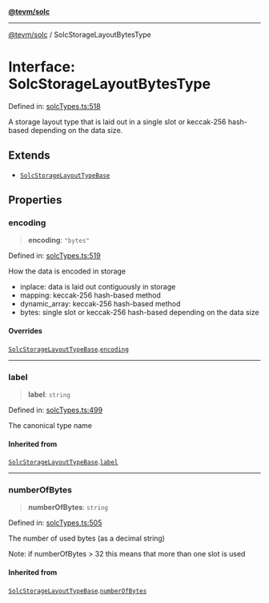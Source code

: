 [**@tevm/solc**](../README.md)

***

[@tevm/solc](../globals.md) / SolcStorageLayoutBytesType

# Interface: SolcStorageLayoutBytesType

Defined in: [solcTypes.ts:518](https://github.com/evmts/compiler/blob/main/packages/solc/src/solcTypes.ts#L518)

A storage layout type that is laid out in a single slot or keccak-256 hash-based depending on the data size.

## Extends

- [`SolcStorageLayoutTypeBase`](SolcStorageLayoutTypeBase.md)

## Properties

### encoding

> **encoding**: `"bytes"`

Defined in: [solcTypes.ts:519](https://github.com/evmts/compiler/blob/main/packages/solc/src/solcTypes.ts#L519)

How the data is encoded in storage

- inplace: data is laid out contiguously in storage
- mapping: keccak-256 hash-based method
- dynamic_array: keccak-256 hash-based method
- bytes: single slot or keccak-256 hash-based depending on the data size

#### Overrides

[`SolcStorageLayoutTypeBase`](SolcStorageLayoutTypeBase.md).[`encoding`](SolcStorageLayoutTypeBase.md#encoding)

***

### label

> **label**: `string`

Defined in: [solcTypes.ts:499](https://github.com/evmts/compiler/blob/main/packages/solc/src/solcTypes.ts#L499)

The canonical type name

#### Inherited from

[`SolcStorageLayoutTypeBase`](SolcStorageLayoutTypeBase.md).[`label`](SolcStorageLayoutTypeBase.md#label)

***

### numberOfBytes

> **numberOfBytes**: `string`

Defined in: [solcTypes.ts:505](https://github.com/evmts/compiler/blob/main/packages/solc/src/solcTypes.ts#L505)

The number of used bytes (as a decimal string)

Note: if numberOfBytes > 32 this means that more than one slot is used

#### Inherited from

[`SolcStorageLayoutTypeBase`](SolcStorageLayoutTypeBase.md).[`numberOfBytes`](SolcStorageLayoutTypeBase.md#numberofbytes)
